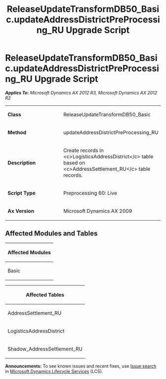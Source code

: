 ﻿---
title: ReleaseUpdateTransformDB50_Basic.updateAddressDistrictPreProcessing_RU Upgrade Script
TOCTitle: ReleaseUpdateTransformDB50_Basic.updateAddressDistrictPreProcessing_RU Upgrade Script
ms:assetid: a546641d-7a99-3ecb-d924-5b894ca29bff
ms:mtpsurl: https://msdn.microsoft.com/en-us/library/JJ736833(v=AX.60)
ms:contentKeyID: 49710264
ms.date: 05/18/2015
mtps_version: v=AX.60
---

# ReleaseUpdateTransformDB50\_Basic.updateAddressDistrictPreProcessing\_RU Upgrade Script 


_**Applies To:** Microsoft Dynamics AX 2012 R3, Microsoft Dynamics AX 2012 R2_

<table>
<colgroup>
<col style="width: 50%" />
<col style="width: 50%" />
</colgroup>
<tbody>
<tr class="odd">
<td><p><strong>Class</strong></p></td>
<td><p>ReleaseUpdateTransformDB50_Basic</p></td>
</tr>
<tr class="even">
<td><p><strong>Method</strong></p></td>
<td><p>updateAddressDistrictPreProcessing_RU</p></td>
</tr>
<tr class="odd">
<td><p><strong>Description</strong></p></td>
<td><p>Create records in &lt;c&gt;LogisticsAddressDistrict&lt;/c&gt; table based on &lt;c&gt;AddressSettlement_RU&lt;/c&gt; table records.</p></td>
</tr>
<tr class="even">
<td><p><strong>Script Type</strong></p></td>
<td><p>Preprocessing 60: Live</p></td>
</tr>
<tr class="odd">
<td><p><strong>Ax Version</strong></p></td>
<td><p>Microsoft Dynamics AX 2009</p></td>
</tr>
</tbody>
</table>


## Affected Modules and Tables

<table>
<colgroup>
<col style="width: 100%" />
</colgroup>
<thead>
<tr class="header">
<th><p>Affected Modules</p></th>
</tr>
</thead>
<tbody>
<tr class="odd">
<td><p>Basic</p></td>
</tr>
</tbody>
</table>


<table>
<colgroup>
<col style="width: 100%" />
</colgroup>
<thead>
<tr class="header">
<th><p>Affected Tables</p></th>
</tr>
</thead>
<tbody>
<tr class="odd">
<td><p>AddressSettlement_RU</p></td>
</tr>
<tr class="even">
<td><p>LogisticsAddressDistrict</p></td>
</tr>
<tr class="odd">
<td><p>Shadow_AddressSettlement_RU</p></td>
</tr>
</tbody>
</table>

  
**Announcements:** To see known issues and recent fixes, use [Issue search](http://go.microsoft.com/fwlink/?linkid=389258) in [Microsoft Dynamics Lifecycle Services](http://go.microsoft.com/fwlink/?linkid=306505) (LCS).

